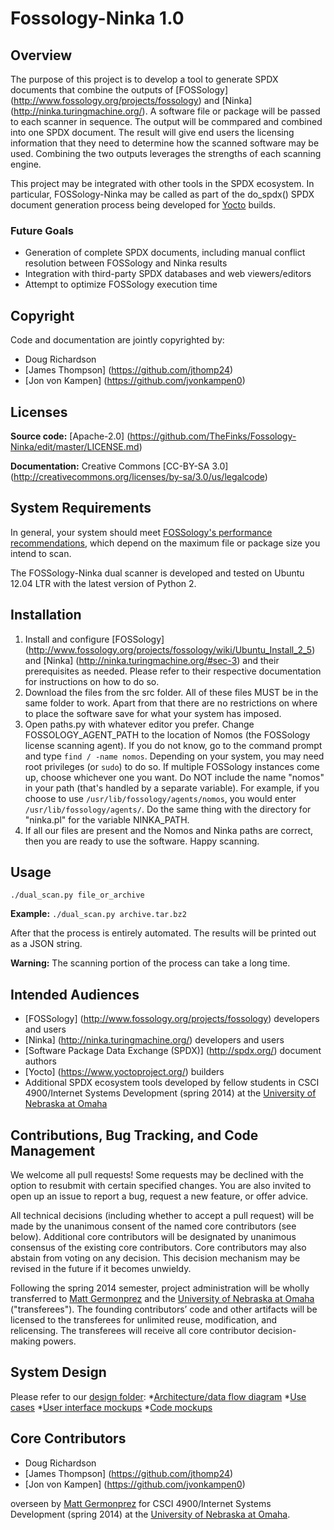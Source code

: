 Fossology-Ninka 1.0
===================

Overview
--------

The purpose of this project is to develop a tool to generate SPDX documents that combine the outputs of [FOSSology] (http://www.fossology.org/projects/fossology) and [Ninka] (http://ninka.turingmachine.org/). A software file or package will be passed to each scanner in sequence. The output will be commpared and combined into one SPDX document. The result will give end users the licensing information that they need to determine how the scanned software may be used. Combining the two outputs leverages the strengths of each scanning engine.

This project may be integrated with other tools in the SPDX ecosystem. In particular, FOSSology-Ninka may be called as part of the do_spdx() SPDX document generation process being developed for [Yocto](https://www.yoctoproject.org/) builds.

### Future Goals
* Generation of complete SPDX documents, including manual conflict resolution between FOSSology and Ninka results
* Integration with third-party SPDX databases and web viewers/editors
* Attempt to optimize FOSSology execution time

Copyright
---------
Code and documentation are jointly copyrighted by:
* Doug Richardson
* [James Thompson] (https://github.com/jthomp24)
* [Jon von Kampen] (https://github.com/jvonkampen0)

Licenses
--------
**Source code:** [Apache-2.0] (https://github.com/TheFinks/Fossology-Ninka/edit/master/LICENSE.md)

**Documentation:** Creative Commons [CC-BY-SA 3.0] (http://creativecommons.org/licenses/by-sa/3.0/us/legalcode)

System Requirements
-------------------
In general, your system should meet [FOSSology's performance recommendations](http://www.fossology.org/projects/fossology/wiki/SysConfig), which depend on the maximum file or package size you intend to scan.

The FOSSology-Ninka dual scanner is developed and tested on Ubuntu 12.04 LTR with the latest version of Python 2.

Installation
------------
1. Install and configure [FOSSology] (http://www.fossology.org/projects/fossology/wiki/Ubuntu_Install_2_5) and [Ninka] (http://ninka.turingmachine.org/#sec-3) and their prerequisites as needed. Please refer to their respective documentation for instructions on how to do so.
2. Download the files from the src folder. All of these files MUST be in the same folder to work. Apart from that there are no restrictions on where to place the software save for what your system has imposed.
3. Open paths.py with whatever editor you prefer. Change FOSSOLOGY_AGENT_PATH to the location of Nomos (the FOSSology license scanning agent). If you do not know, go to the command prompt and type `find / -name nomos`. Depending on your system, you may need root privileges (or `sudo`) to do so. If multiple FOSSology instances come up, choose whichever one you want. Do NOT include the name "nomos" in your path (that's handled by a separate variable). For example, if you choose to use `/usr/lib/fossology/agents/nomos`, you would enter `/usr/lib/fossology/agents/`. Do the same thing with the directory for "ninka.pl" for the variable NINKA_PATH.
4. If all our files are present and the Nomos and Ninka paths are correct, then you are ready to use the software.  Happy scanning.

Usage
-----
`./dual_scan.py file_or_archive`

**Example:** `./dual_scan.py archive.tar.bz2`

After that the process is entirely automated.  The results will be printed out as a JSON string.

**Warning:** The scanning portion of the process can take a long time.

Intended Audiences
------------------
* [FOSSology] (http://www.fossology.org/projects/fossology) developers and users
* [Ninka] (http://ninka.turingmachine.org/) developers and users
* [Software Package Data Exchange (SPDX)] (http://spdx.org/) document authors
* [Yocto] (https://www.yoctoproject.org/) builders
* Additional SPDX ecosystem tools developed by fellow students in CSCI 4900/Internet Systems Development (spring 2014) at the [University of Nebraska at Omaha](http://www.unomaha.edu)

Contributions, Bug Tracking, and Code Management
------------------------------------------------
We welcome all pull requests! Some requests may be declined with the option to resubmit with certain specified changes. You are also invited to open up an issue to report a bug, request a new feature, or offer advice.

All technical decisions (including whether to accept a pull request) will be made by the unanimous consent of the named core contributors (see below). Additional core contributors will be designated by unanimous consensus of the existing core contributors. Core contributors may also abstain from voting on any decision. This decision mechanism may be revised in the future if it becomes unwieldy.

Following the spring 2014 semester, project administration will be wholly transferred to [Matt Germonprez](http://myweb.unomaha.edu/~mgermonprez/vita.html) and the [University of Nebraska at Omaha](http://www.unomaha.edu) ("transferees"). The founding contributors’ code and other artifacts will be licensed to the transferees for unlimited reuse, modification, and relicensing. The transferees will receive all core contributor decision-making powers.

System Design
-------------
Please refer to our [design folder](https://github.com/TheFinks/Fossology-Ninka/tree/master/design):
*[Architecture/data flow diagram](https://github.com/TheFinks/Fossology-Ninka/blob/master/design/DFD.jpg)
*[Use cases](https://github.com/TheFinks/Fossology-Ninka/blob/master/design/Use%20Cases.docx)
*[User interface mockups](https://github.com/TheFinks/Fossology-Ninka/tree/master/design/ui_mockups)
*[Code mockups](https://github.com/TheFinks/Fossology-Ninka/tree/master/design/code_mockups)

Core Contributors
-----------------
* Doug Richardson
* [James Thompson] (https://github.com/jthomp24)
* [Jon von Kampen] (https://github.com/jvonkampen0)

overseen by [Matt Germonprez](http://myweb.unomaha.edu/~mgermonprez/vita.html) for CSCI 4900/Internet Systems Development (spring 2014) at the [University of Nebraska at Omaha](http://www.unomaha.edu).
